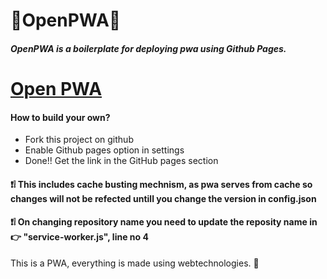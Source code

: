  # 🔸OpenPWA🔸
 ##### OpenPWA is a boilerplate for deploying pwa using Github Pages.


# [Open PWA](http://pranoysarkar.github.io/OpenPWA/)

#### How to build your own?
- Fork this project on github
- Enable Github pages option in settings
- Done!! Get the link in the GitHub pages section

#### ❗️❕ This includes cache busting mechnism, as pwa serves from cache so changes will not be refected untill you change the version in config.json

#### ❗️❕ On changing repository name you need to update the reposity name in 👉 "service-worker.js", line no 4

This is a PWA, everything is made using webtechnologies. 🍄 

